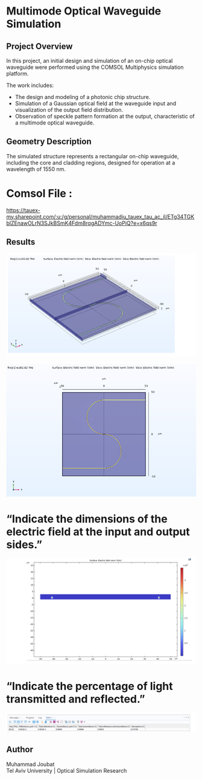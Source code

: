 # Multimode Optical Waveguide Simulation

## Project Overview
In this project, an initial design and simulation of an on-chip optical waveguide were performed using the COMSOL Multiphysics simulation platform.

The work includes:
- The design and modeling of a photonic chip structure.
- Simulation of a Gaussian optical field at the waveguide input and visualization of the output field distribution.
- Observation of speckle pattern formation at the output, characteristic of a multimode optical waveguide.

## Geometry Description
The simulated structure represents a rectangular on-chip waveguide, including the core and cladding regions, designed for operation at a wavelength of 1550 nm.

# Comsol File :

https://tauex-my.sharepoint.com/:u:/g/personal/muhammadju_tauex_tau_ac_il/ETg34TGKblZEnawOLrN3SJkBSmK4Fdm8rqgADYmc-UoPiQ?e=x6qs9r

## Results 
![1](https://github.com/Mohammad-Joubat/Multimode-Optical-Waveguide-Simulation/blob/main/pic1.png)

![1](https://github.com/Mohammad-Joubat/Multimode-Optical-Waveguide-Simulation/blob/main/pic2.png)

# “Indicate the dimensions of the electric field at the input and output sides.”

![3](https://github.com/Mohammad-Joubat/Multimode-Optical-Waveguide-Simulation/blob/main/pic3.png)

# “Indicate the percentage of light transmitted and reflected.”

![4](https://github.com/Mohammad-Joubat/Multimode-Optical-Waveguide-Simulation/blob/main/pic4.png)





## Author
Muhammad Joubat  
Tel Aviv University | Optical Simulation Research
